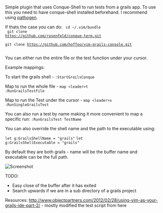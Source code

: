 Simple plugin that uses Conque-Shell to run tests from a grails app. To use this
you need to have conque-shell installed beforehand. I recommend using [pathogen](https://github.com/tpope/vim-pathogen "Pathogen").

If thats the case you can do:
<code>
cd ~/.vim/bundle<br>
git clone https://github.com/rosenfeld/conque-term.git<br>
git clone https://github.com/hoffoo/vim-grails-console.git<br>
</code>

You can either run the entire file or the test function under your cursor. 

Example mappings:

To start the grails shell - 
<code>:StartGrailsConque</code>

Map to run the whole file - 
<code>map \<leader>t :RunGrailsTestFile</code>

Map to run the Test under the cursor -
<code>map \<leader>s :RunSingleGrailsTest</code>

You can also run a test by name making it more convenient to map a specific run:
<code>:RunGrailsTest TestName</code>

You can also override the shell name and the path to the executable using:

<code>let g:GrailsShellName = "grails"</code>
<code>let g:GrailsShellExecutable = "grails"</code>

By default they are both grails - name will be the buffer name and executable
can be the full path.

![Screenshot](http://i.imgur.com/eOxz0d3.png)

TODO:

- Easy close of the buffer after it has exited
- Search upwards if we are in a sub directory of a grails project

Resources:
http://www.objectpartners.com/2012/02/28/using-vim-as-your-grails-ide-part-2/ - mostly modified the test script from here

